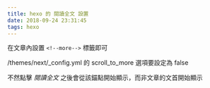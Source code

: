```yaml
---
title: hexo 的 閱讀全文 設置
date: 2018-09-24 23:31:45
tags: hexo
---
```

在文章內設置 `<!--more-->` 標籤即可

/themes/next/_config.yml 的 scroll_to_more 選項要設定為 false

不然點擊 *閱讀全文* 之後會從該錨點開始顯示，而非文章的文首開始顯示

